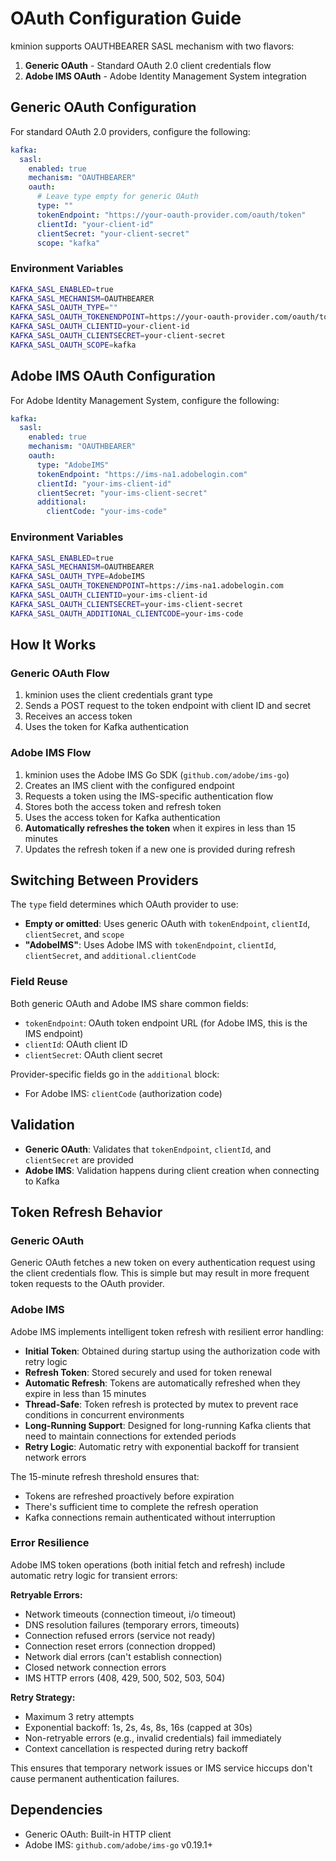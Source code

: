 # OAuth Configuration Guide

kminion supports OAUTHBEARER SASL mechanism with two flavors:

1. **Generic OAuth** - Standard OAuth 2.0 client credentials flow
2. **Adobe IMS OAuth** - Adobe Identity Management System integration

## Generic OAuth Configuration

For standard OAuth 2.0 providers, configure the following:

```yaml
kafka:
  sasl:
    enabled: true
    mechanism: "OAUTHBEARER"
    oauth:
      # Leave type empty for generic OAuth
      type: ""
      tokenEndpoint: "https://your-oauth-provider.com/oauth/token"
      clientId: "your-client-id"
      clientSecret: "your-client-secret"
      scope: "kafka"
```

### Environment Variables

```bash
KAFKA_SASL_ENABLED=true
KAFKA_SASL_MECHANISM=OAUTHBEARER
KAFKA_SASL_OAUTH_TYPE=""
KAFKA_SASL_OAUTH_TOKENENDPOINT=https://your-oauth-provider.com/oauth/token
KAFKA_SASL_OAUTH_CLIENTID=your-client-id
KAFKA_SASL_OAUTH_CLIENTSECRET=your-client-secret
KAFKA_SASL_OAUTH_SCOPE=kafka
```

## Adobe IMS OAuth Configuration

For Adobe Identity Management System, configure the following:

```yaml
kafka:
  sasl:
    enabled: true
    mechanism: "OAUTHBEARER"
    oauth:
      type: "AdobeIMS"
      tokenEndpoint: "https://ims-na1.adobelogin.com"
      clientId: "your-ims-client-id"
      clientSecret: "your-ims-client-secret"
      additional:
        clientCode: "your-ims-code"
```

### Environment Variables

```bash
KAFKA_SASL_ENABLED=true
KAFKA_SASL_MECHANISM=OAUTHBEARER
KAFKA_SASL_OAUTH_TYPE=AdobeIMS
KAFKA_SASL_OAUTH_TOKENENDPOINT=https://ims-na1.adobelogin.com
KAFKA_SASL_OAUTH_CLIENTID=your-ims-client-id
KAFKA_SASL_OAUTH_CLIENTSECRET=your-ims-client-secret
KAFKA_SASL_OAUTH_ADDITIONAL_CLIENTCODE=your-ims-code
```

## How It Works

### Generic OAuth Flow

1. kminion uses the client credentials grant type
2. Sends a POST request to the token endpoint with client ID and secret
3. Receives an access token
4. Uses the token for Kafka authentication

### Adobe IMS Flow

1. kminion uses the Adobe IMS Go SDK (`github.com/adobe/ims-go`)
2. Creates an IMS client with the configured endpoint
3. Requests a token using the IMS-specific authentication flow
4. Stores both the access token and refresh token
5. Uses the access token for Kafka authentication
6. **Automatically refreshes the token** when it expires in less than 15 minutes
7. Updates the refresh token if a new one is provided during refresh

## Switching Between Providers

The `type` field determines which OAuth provider to use:

- **Empty or omitted**: Uses generic OAuth with `tokenEndpoint`, `clientId`, `clientSecret`, and `scope`
- **"AdobeIMS"**: Uses Adobe IMS with `tokenEndpoint`, `clientId`, `clientSecret`, and `additional.clientCode`

### Field Reuse

Both generic OAuth and Adobe IMS share common fields:
- `tokenEndpoint`: OAuth token endpoint URL (for Adobe IMS, this is the IMS endpoint)
- `clientId`: OAuth client ID
- `clientSecret`: OAuth client secret

Provider-specific fields go in the `additional` block:
- For Adobe IMS: `clientCode` (authorization code)

## Validation

- **Generic OAuth**: Validates that `tokenEndpoint`, `clientId`, and `clientSecret` are provided
- **Adobe IMS**: Validation happens during client creation when connecting to Kafka

## Token Refresh Behavior

### Generic OAuth

Generic OAuth fetches a new token on every authentication request using the client credentials flow. This is simple but may result in more frequent token requests to the OAuth provider.

### Adobe IMS

Adobe IMS implements intelligent token refresh with resilient error handling:

- **Initial Token**: Obtained during startup using the authorization code with retry logic
- **Refresh Token**: Stored securely and used for token renewal
- **Automatic Refresh**: Tokens are automatically refreshed when they expire in less than 15 minutes
- **Thread-Safe**: Token refresh is protected by mutex to prevent race conditions in concurrent environments
- **Long-Running Support**: Designed for long-running Kafka clients that need to maintain connections for extended periods
- **Retry Logic**: Automatic retry with exponential backoff for transient network errors

The 15-minute refresh threshold ensures that:
- Tokens are refreshed proactively before expiration
- There's sufficient time to complete the refresh operation
- Kafka connections remain authenticated without interruption

### Error Resilience

Adobe IMS token operations (both initial fetch and refresh) include automatic retry logic for transient errors:

**Retryable Errors:**
- Network timeouts (connection timeout, i/o timeout)
- DNS resolution failures (temporary errors, timeouts)
- Connection refused errors (service not ready)
- Connection reset errors (connection dropped)
- Network dial errors (can't establish connection)
- Closed network connection errors
- IMS HTTP errors (408, 429, 500, 502, 503, 504)

**Retry Strategy:**
- Maximum 3 retry attempts
- Exponential backoff: 1s, 2s, 4s, 8s, 16s (capped at 30s)
- Non-retryable errors (e.g., invalid credentials) fail immediately
- Context cancellation is respected during retry backoff

This ensures that temporary network issues or IMS service hiccups don't cause permanent authentication failures.

## Dependencies

- Generic OAuth: Built-in HTTP client
- Adobe IMS: `github.com/adobe/ims-go` v0.19.1+